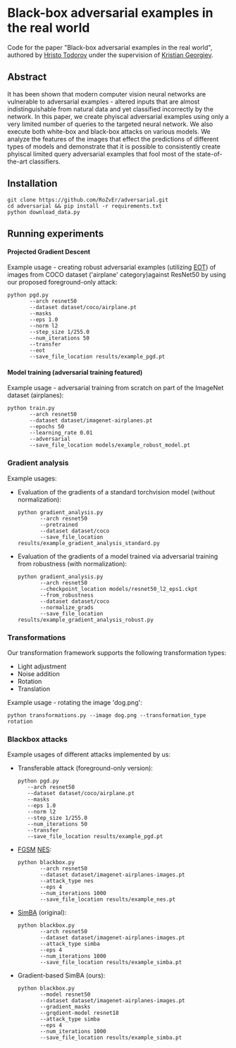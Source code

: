# Black-box adversarial examples in the real world

Code for the paper "Black-box adversarial examples in the real world", authored by 
[Hristo Todorov](https://github.com/RoZvEr/) under the supervision of 
[Kristian Georgiev](https://github.com/kristian-georgiev/).

## Abstract
It has been shown that modern computer vision neural networks are vulnerable to adversarial examples -
altered inputs that are almost indistinguishable from natural data and yet classified incorrectly by the network.
In this paper, we create phyiscal adversarial examples using only a very limited number of queries to the targeted neural network.
We also execute both white-box and black-box attacks on various models. We analyze the features of the images that
effect the predictions of different types of models and demonstrate that it is possible to consistently create phyiscal
limited query adversarial examples that fool most of the state-of-the-art classifiers.

## Installation
~~~ 
git clone https://github.com/RoZvEr/adversarial.git
cd adversarial && pip install -r requirements.txt
python download_data.py
~~~

## Running experiments
#### Projected Gradient Descent
Example usage - creating robust adversarial examples (utilizing [EOT](https://arxiv.org/abs/1707.07397))
of images from COCO dataset ('airplane' category)against ResNet50 by using our proposed foreground-only attack:
~~~
python pgd.py
       --arch resnet50
       --dataset dataset/coco/airplane.pt
       --masks
       --eps 1.0
       --norm l2
       --step_size 1/255.0
       --num_iterations 50
       --transfer
       --eot
       --save_file_location results/example_pgd.pt
~~~

#### Model training (adversarial training featured)

Example usage - adversarial training from scratch on part of the ImageNet dataset (airplanes):
~~~
python train.py
       --arch resnet50
       --dataset dataset/imagenet-airplanes.pt
       --epochs 50
       --learning_rate 0.01
       --adversarial
       --save_file_location models/example_robust_model.pt
~~~

### Gradient analysis
Example usages:
* Evaluation of the gradients of a standard torchvision model (without normalization):
    ~~~
    python gradient_analysis.py
           --arch resnet50
           --pretrained
           --dataset dataset/coco
           --save_file_location results/example_gradient_analysis_standard.py
    ~~~
* Evaluation of the gradients of a model trained via adversarial training from robustness (with normalization):
    ~~~
    python gradient_analysis.py
           --arch resnet50
           --checkpoint_location models/resnet50_l2_eps1.ckpt
           --from_robustness
           --dataset dataset/coco
           --normalize_grads
           --save_file_location results/example_gradient_analysis_robust.py
    ~~~

### Transformations
Our transformation framework supports the following transformation types:
* Light adjustment
* Noise addition
* Rotation
* Translation

Example usage - rotating the image 'dog.png':

~~~
python transformations.py --image dog.png --transformation_type rotation
~~~

### Blackbox attacks
Example usages of different attacks implemented by us:

* Transferable attack (foreground-only version):
    ~~~
    python pgd.py
       --arch resnet50
       --dataset dataset/coco/airplane.pt
       --masks
       --eps 1.0
       --norm l2
       --step_size 1/255.0
       --num_iterations 50
       --transfer
       --save_file_location results/example_pgd.pt
    ~~~

* [FGSM](https://arxiv.org/abs/1412.6572) [NES](https://arxiv.org/abs/1106.4487):
    ~~~
    python blackbox.py 
           --arch resnet50
           --dataset dataset/imagenet-airplanes-images.pt
           --attack_type nes
           --eps 4
           --num_iterations 1000
           --save_file_location results/example_nes.pt
    ~~~
* [SimBA](https://arxiv.org/abs/1905.07121) (original):
    ~~~
    python blackbox.py 
           --arch resnet50
           --dataset dataset/imagenet-airplanes-images.pt
           --attack_type simba
           --eps 4
           --num_iterations 1000
           --save_file_location results/example_simba.pt
    ~~~

* Gradient-based SimBA (ours):
    ~~~
    python blackbox.py 
           --model resnet50
           --dataset dataset/imagenet-airplanes-images.pt
           --gradient_masks
           --grqdient-model resnet18
           --attack_type simba
           --eps 4
           --num_iterations 1000
           --save_file_location results/example_simba.pt
    ~~~
  

